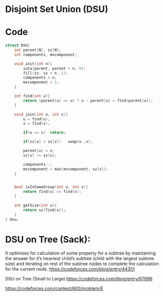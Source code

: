 # Disjoint Set Union (DSU)

# Code
```cpp
struct DSU{
    int parent[N], sz[N];
    int components, mxcomponent;

    void init(int n){
        iota(parent, parent + n, 0);
        fill(sz, sz + n, 1);
        components = n;
        mxcomponent = 1;
    }

    int find(int u){
        return (parent[u] == u) ? u : parent[u] = find(parent[u]);
    }

    void join(int u, int v){
        u = find(u);
        v = find(v);

        if(u == v)  return;

        if(sz[u] > sz[v])   swap(u ,v);

        parent[u] = v;
        sz[v] += sz[u];

        components--;
        mxcomponent = max(mxcomponent, sz[v]);
    }


    bool isInSameGroup(int u, int v){
        return find(u) == find(v);
    }

    int getSize(int u){
        return sz[find(u)];
    }
} dsu;
```


# DSU on Tree (Sack):
It optimises for calculation of some property for a subtree by maintaining the answer for it’s heaviest child’s subtree (child with the largest subtree size) and iterating on rest of the subtree nodes to complete the calculation for the current node.
https://codeforces.com/blog/entry/44351

DSU on Tree (Small to Large)
https://codeforces.com/blog/entry/67696

https://codeforces.com/contest/600/problem/E
